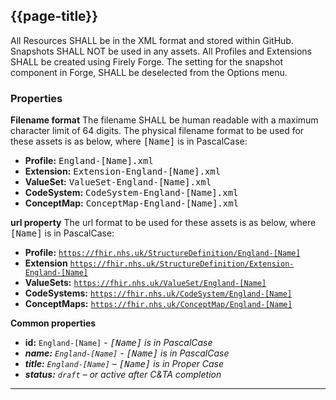## {{page-title}}
All Resources SHALL be in the XML format and stored within GitHub. Snapshots SHALL NOT be used in any assets. All Profiles and Extensions SHALL be created using Firely Forge. The setting for the snapshot component in Forge, SHALL be deselected from the Options menu.

### Properties
**Filename format**
The filename SHALL be human readable with a maximum character limit of 64 digits. The physical filename format to be used for these assets is as below, where <samp>[Name]</samp> is in PascalCase:
- **Profile:** <samp>England-[Name].xml</samp>
- **Extension:** <samp>Extension-England-[Name].xml</samp>
- **ValueSet:** <samp>ValueSet-England-[Name].xml</samp>
- **CodeSystem:** <samp>CodeSystem-England-[Name].xml</samp>
- **ConceptMap:** <samp>ConceptMap-England-[Name].xml</samp>


**url property**
The url format to be used for these assets is as below, where <samp>[Name]</samp> is in PascalCase: 
- **Profile:** <code>https://fhir.nhs.uk/StructureDefinition/England-[Name]</code>
- **Extension** <code>https://fhir.nhs.uk/StructureDefinition/Extension-England-[Name]</code>
- **ValueSets:** <code>https://fhir.nhs.uk/ValueSet/England-[Name]</code>
- **CodeSystems:** <code>https://fhir.nhs.uk/CodeSystem/England-[Name]</code>
- **ConceptMaps:** <code>https://fhir.nhs.uk/ConceptMap/England-[Name]</code>

**Common properties**
- **id:** <code>England-[Name]</code> - <i><samp>[Name]</samp> is in PascalCase<i>
- **name:** <code>England-[Name]</code> - <i><samp>[Name]</samp> is in PascalCase<i>
- **title:** <code>England-[Name]</code> – <i><samp>[Name]</samp> is in Proper Case</i>
- **status:** <code>draft</code> – <i>or active after C&TA completion</i>

---
